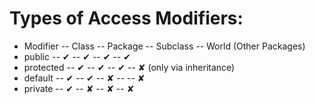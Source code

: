 # Types of Access Modifiers:

-   Modifier -- Class -- Package -- Subclass -- World (Other Packages)
-   public -- ✔ -- ✔ -- ✔ -- ✔
-   protected -- ✔ -- ✔ -- ✔ -- ✘ (only via inheritance)
-   default -- ✔ -- ✔ -- ✘ -- -- ✘
-   private -- ✔ -- ✘ -- ✘ -- ✘
